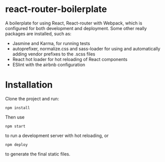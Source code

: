 # react-router-boilerplate
A boilerplate for using React, React-router with Webpack, which is configured for both development and deployment.
Some other really packages are installed, such as:
* Jasmine and Karma, for running tests
* autoprefixer, normalize.css and sass-loader for using and automatically adding vendor prefixes to the .scss files
* React hot loader for hot reloading of React components
* ESlint with the airbnb configuration

# Installation
Clone the project and run:
```
npm install
```

Then use
```
npm start
```
to run a development server with hot reloading, or
```
npm deploy
```
to generate the final static files.
